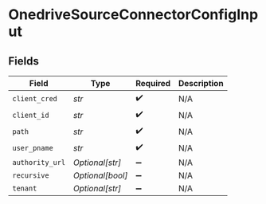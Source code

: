 # OnedriveSourceConnectorConfigInput


## Fields

| Field              | Type               | Required           | Description        |
| ------------------ | ------------------ | ------------------ | ------------------ |
| `client_cred`      | *str*              | :heavy_check_mark: | N/A                |
| `client_id`        | *str*              | :heavy_check_mark: | N/A                |
| `path`             | *str*              | :heavy_check_mark: | N/A                |
| `user_pname`       | *str*              | :heavy_check_mark: | N/A                |
| `authority_url`    | *Optional[str]*    | :heavy_minus_sign: | N/A                |
| `recursive`        | *Optional[bool]*   | :heavy_minus_sign: | N/A                |
| `tenant`           | *Optional[str]*    | :heavy_minus_sign: | N/A                |